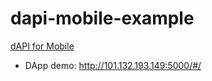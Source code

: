 # dapi-mobile-example


[dAPI for Mobile](dAPI-for-Mobile.mediawiki)


* DApp demo: http://101.132.193.149:5000/#/

